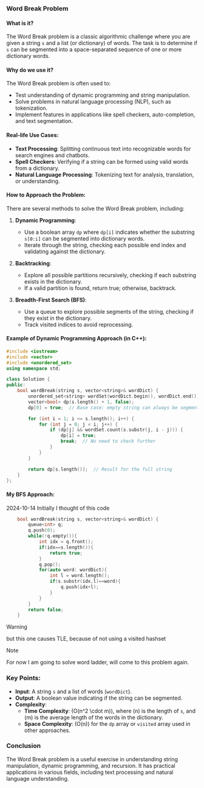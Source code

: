 ### **Word Break Problem**

#### **What is it?**
The Word Break problem is a classic algorithmic challenge where you are given a string `s` and a list (or dictionary) of words. The task is to determine if `s` can be segmented into a space-separated sequence of one or more dictionary words.

#### **Why do we use it?**
The Word Break problem is often used to:
- Test understanding of dynamic programming and string manipulation.
- Solve problems in natural language processing (NLP), such as tokenization.
- Implement features in applications like spell checkers, auto-completion, and text segmentation.

#### **Real-life Use Cases:**
- **Text Processing**: Splitting continuous text into recognizable words for search engines and chatbots.
- **Spell Checkers**: Verifying if a string can be formed using valid words from a dictionary.
- **Natural Language Processing**: Tokenizing text for analysis, translation, or understanding.

#### **How to Approach the Problem:**
There are several methods to solve the Word Break problem, including:

1. **Dynamic Programming**:
   - Use a boolean array `dp` where `dp[i]` indicates whether the substring `s[0:i]` can be segmented into dictionary words.
   - Iterate through the string, checking each possible end index and validating against the dictionary.

2. **Backtracking**:
   - Explore all possible partitions recursively, checking if each substring exists in the dictionary.
   - If a valid partition is found, return true; otherwise, backtrack.

3. **Breadth-First Search (BFS)**:
   - Use a queue to explore possible segments of the string, checking if they exist in the dictionary.
   - Track visited indices to avoid reprocessing.

#### **Example of Dynamic Programming Approach (in C++):**

```cpp
#include <iostream>
#include <vector>
#include <unordered_set>
using namespace std;

class Solution {
public:
    bool wordBreak(string s, vector<string>& wordDict) {
        unordered_set<string> wordSet(wordDict.begin(), wordDict.end());
        vector<bool> dp(s.length() + 1, false);
        dp[0] = true;  // Base case: empty string can always be segmented

        for (int i = 1; i <= s.length(); i++) {
            for (int j = 0; j < i; j++) {
                if (dp[j] && wordSet.count(s.substr(j, i - j))) {
                    dp[i] = true;
                    break;  // No need to check further
                }
            }
        }

        return dp[s.length()];  // Result for the full string
    }
};
```


#### **My BFS Approach:**
2024-10-14
Initially I thought of this code
```cpp
    bool wordBreak(string s, vector<string>& wordDict) {
        queue<int> q;
        q.push(0);
        while(!q.empty()){
            int idx = q.front();
            if(idx==s.length()){
                return true;
            }
            q.pop();
            for(auto word: wordDict){
                int l = word.length();
                if(s.substr(idx,l)==word){
                    q.push(idx+l);
                }
            }
        }
        return false;
    }

```
> [!WARNING]
> but this one causes TLE, because of not using a visited hashset

> [!NOTE]
> For now I am going to solve word ladder, will come to this problem again.

### **Key Points:**
- **Input**: A string `s` and a list of words (`wordDict`).
- **Output**: A boolean value indicating if the string can be segmented.
- **Complexity**:
  - **Time Complexity**: \(O(n^2 \cdot m)\), where \(n\) is the length of `s`, and \(m\) is the average length of the words in the dictionary.
  - **Space Complexity**: \(O(n)\) for the `dp` array or `visited` array used in other approaches.

### **Conclusion**
The Word Break problem is a useful exercise in understanding string manipulation, dynamic programming, and recursion. It has practical applications in various fields, including text processing and natural language understanding.
